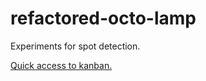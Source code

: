 # refactored-octo-lamp
Experiments for spot detection.

[Quick access to kanban.](https://github.com/zhanyinx/refactored-octo-lamp/projects/2)
